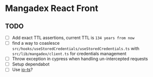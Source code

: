 
# Mangadex React Front

## TODO
- [ ] Add exact TTL assertions, current TTL is `134 years from now`
- [ ] find a way to coaslesce `src/hooks/useStoredCredentials/useStoredCredentials.ts` with `src/lib/mangadex/client.ts` for credentials management
- [ ] Throw exception in cypress when handling un-intercepted requests
- [ ] Setup dependabot
- [ ] Use [io-ts](https://github.com/gcanti/io-ts/blob/master/index.md)?